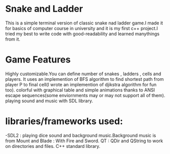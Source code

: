 # Snake and Ladder
This is a simple terminal version of classic snake nad ladder game.I made it for basics of computer course in university and it is my first c++ project.I tried my best to write code with good-readability and learned manythings from it.
# Game Features
Highly customizable.You can define number of snakes , ladders , cells and players.
It uses an implemention of BFS algorithm to find shortest path from player P to final cell(I wrote an implemention of djikstra algorithm for fun too).
colorful with graphical table and simple animations thanks to ANSI escape sequences(some enviornments may or may not support all of them).
playing sound and music with SDL library.
# libraries/frameworks used:
-SDL2 : playing dice sound and background music.Background music is from Mount and Blade : With Fire and Sword.
QT : QDir and QString to work on directories and files.
C++ standard library.

